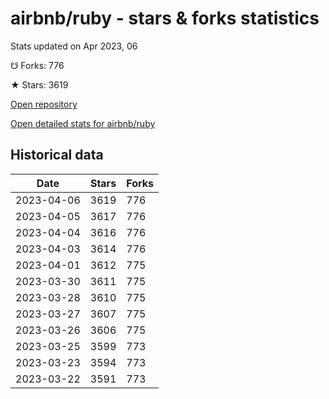 # airbnb/ruby - stars & forks statistics

Stats updated on Apr 2023, 06

☋ Forks: 776

★ Stars: 3619

[Open repository](https://github.com/airbnb/ruby)

[Open detailed stats for airbnb/ruby](https://reviewgithub.com/rep/airbnb/ruby)

## Historical data
| Date | Stars | Forks |
|------|-------|-------|
| 2023-04-06 | 3619 | 776 | 
| 2023-04-05 | 3617 | 776 | 
| 2023-04-04 | 3616 | 776 | 
| 2023-04-03 | 3614 | 776 | 
| 2023-04-01 | 3612 | 775 | 
| 2023-03-30 | 3611 | 775 | 
| 2023-03-28 | 3610 | 775 | 
| 2023-03-27 | 3607 | 775 | 
| 2023-03-26 | 3606 | 775 | 
| 2023-03-25 | 3599 | 773 | 
| 2023-03-23 | 3594 | 773 | 
| 2023-03-22 | 3591 | 773 | 

